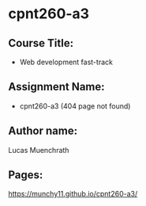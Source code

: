 # cpnt260-a3


## Course Title: 
- Web development fast-track


## Assignment Name:
- cpnt260-a3 (404 page not found)


## Author name:
Lucas Muenchrath


## Pages:
https://munchy11.github.io/cpnt260-a3/
